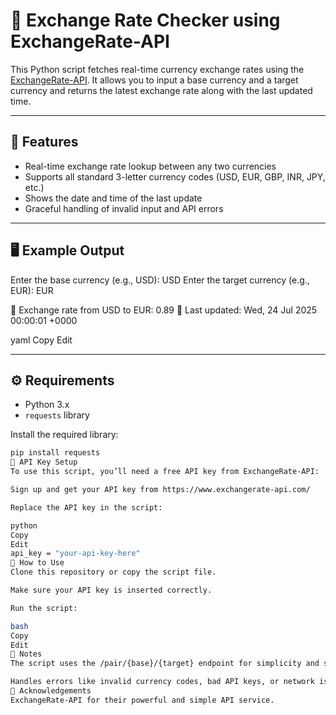 # 💱 Exchange Rate Checker using ExchangeRate-API

This Python script fetches real-time currency exchange rates using the [ExchangeRate-API](https://www.exchangerate-api.com/). It allows you to input a base currency and a target currency and returns the latest exchange rate along with the last updated time.

---

## 🚀 Features

- Real-time exchange rate lookup between any two currencies
- Supports all standard 3-letter currency codes (USD, EUR, GBP, INR, JPY, etc.)
- Shows the date and time of the last update
- Graceful handling of invalid input and API errors

---

## 🖥️ Example Output

Enter the base currency (e.g., USD): USD
Enter the target currency (e.g., EUR): EUR

💱 Exchange rate from USD to EUR: 0.89
📅 Last updated: Wed, 24 Jul 2025 00:00:01 +0000

yaml
Copy
Edit

---

## ⚙️ Requirements

- Python 3.x
- `requests` library

Install the required library:

```bash
pip install requests
🔑 API Key Setup
To use this script, you’ll need a free API key from ExchangeRate-API:

Sign up and get your API key from https://www.exchangerate-api.com/

Replace the API key in the script:

python
Copy
Edit
api_key = "your-api-key-here"
📄 How to Use
Clone this repository or copy the script file.

Make sure your API key is inserted correctly.

Run the script:

bash
Copy
Edit
🧠 Notes
The script uses the /pair/{base}/{target} endpoint for simplicity and speed.

Handles errors like invalid currency codes, bad API keys, or network issues.
🙏 Acknowledgements
ExchangeRate-API for their powerful and simple API service.
